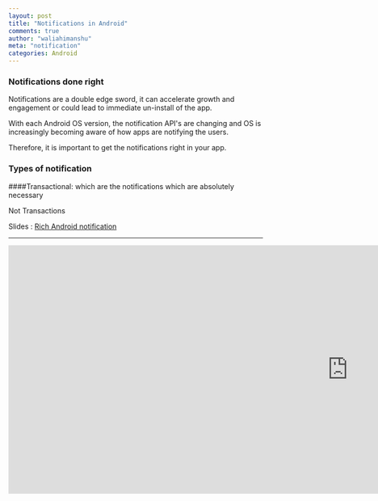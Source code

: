 ```yaml
---
layout: post
title: "Notifications in Android"
comments: true
author: "waliahimanshu"
meta: "notification"
categories: Android
---
```


### Notifications done right 

Notifications are a double edge sword, it can accelerate growth and engagement or could lead to immediate un-install of the app.

With each Android OS version, the notification API's are changing and OS is increasingly becoming aware of how apps are notifying the users.

Therefore, it is important to get the notifications right in your app.

### Types of notification

####Transactional:
which are the notifications which are absolutely necessary  


Not Transactions



Slides : [Rich Android notification](https://speakerdeck.com/waliahimanshu/rich-android-notifications)

<hr>
<iframe width="1344" height="492" src="https://www.youtube.com/embed/THC6HnKX_-k" frameborder="0" allow="accelerometer; autoplay; encrypted-media; gyroscope; picture-in-picture" allowfullscreen></iframe>


<script src="https://gist.github.com/waliahimanshu/c237c1dce48183aa8e88b3c021ff4576.js"></script>

<script src="https://gist.github.com/waliahimanshu/97c7c074367965ad9b241adc9e769fbb.js"></script>

<script src="https://gist.github.com/waliahimanshu/1faaa6f020172217751476432896a114.js"></script>